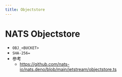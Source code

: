 ```yaml
---
title: Objectstore
---
```


# NATS Objectstore

- `OBJ_<BUCKET>`
- `SHA-256=`
- 参考
  - https://github.com/nats-io/nats.deno/blob/main/jetstream/objectstore.ts
